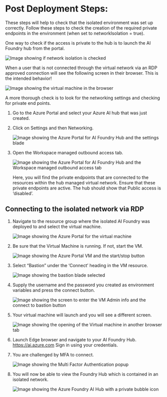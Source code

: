 # Post Deployment Steps:
These steps will help to check that the isolated environment was set up correctly.
Follow these steps to check the creation of the required private endpoints in the environment (when set to networkIsolation = true).

One way to check if the access is private to the hub is to launch the AI Foundry hub from the portal. 

![Image showing if network isolation is checked](img/provisioning/checkNetworkIsolation3.png)

When a user that is not connected through the virtual network via an RDP approved connection will see the following screen in their browser. This is the intended behavior! 

![Image showing the virtual machine in the browser](img/provisioning/checkNetworkIsolation4.png)

A more thorough check is to look for the networking settings and checking for private end points.
1. Go to the Azure Portal and select your Azure AI hub that was just created.

2.	Click on Settings and then Networking.

    ![Image showing the Azure Portal for AI Foundry Hub and the settings blade](img/provisioning/checkNetworkIsolation1.png)

3.	Open the Workspace managed outbound access tab.

    ![Image showing the Azure Portal for AI Foundry Hub and the Workspace managed outbound access tab](img/provisioning/checkNetworkIsolation2.png)

    Here, you will find the private endpoints that are connected to the resources within the hub managed virtual network. Ensure that these private endpoints are active.
    The hub should show that Public access is ‘disabled’.

## Connecting to the isolated network via RDP
1.	Navigate to the resource group where the isolated AI Foundry was deployed to and select the virtual machine.

    ![Image showing the Azure Portal for the virtual machine](img/provisioning/checkNetworkIsolation5.png)

2.	Be sure that the Virtual Machine is running. If not, start the VM.

    ![Image showing the Azure Portal VM and the start/stop button](img/provisioning/checkNetworkIsolation6.png)

3.	Select “Bastion” under the ‘Connect’ heading in the VM resource.

    ![Image showing the bastion blade selected](img/provisioning/checkNetworkIsolation7.png)

4.	Supply the username and the password you created as environment variables and press the connect button.

    ![Image showing the screen to enter the VM Admin info and the connect to bastion button](img/provisioning/checkNetworkIsolation8.png)

5.	Your virtual machine will launch and you will see a different screen.

    ![Image showing the opening of the Virtual machine in another browser tab](img/provisioning/checkNetworkIsolation9.png)

6.	Launch Edge browser and navigate to your AI Foundry Hub. https://ai.azure.com Sign in using your credentials.


7.	You are challenged by MFA to connect.

    ![Image showing the Multi Factor Authentication popup](img/provisioning/checkNetworkIsolation10.png)

8.	You will now be able to view the Foundry Hub which is contained in an isolated network.

    ![Image showing the Azure Foundry AI Hub with a private bubble icon](img/provisioning/checkNetworkIsolation11.png)
